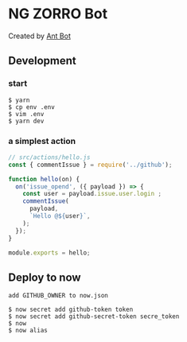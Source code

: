 # NG ZORRO Bot

Created by [Ant Bot](https://github.com/ant-design/ant-bot)

## Development

### start

```
$ yarn
$ cp env .env
$ vim .env
$ yarn dev
```

### a simplest action

```javascript
// src/actions/hello.js
const { commentIssue } = require('../github');

function hello(on) {
  on('issue_opend', ({ payload }) => {
    const user = payload.issue.user.login ;
    commentIssue(
      payload,
      `Hello @${user}`,
    );
  });
}

module.exports = hello;
```

## Deploy to now

```
add GITHUB_OWNER to now.json

$ now secret add github-token token
$ now secret add github-secret-token secre_token
$ now
$ now alias
```
